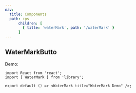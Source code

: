 ```yaml
---
nav:
  title: Components
  path: cps
      children: [
        { title: 'waterMark', path: '/waterMark' }
      ]
---
```


## WaterMarkButto

Demo:

```tsx
import React from 'react';
import { WaterMark } from 'library';

export default () => <WaterMark title="WaterMark Demo" />;
```

<code src="@/components/frontend/WaterMark/demo/index.tsx" compact="true" desc="WaterMark引入"></code>
